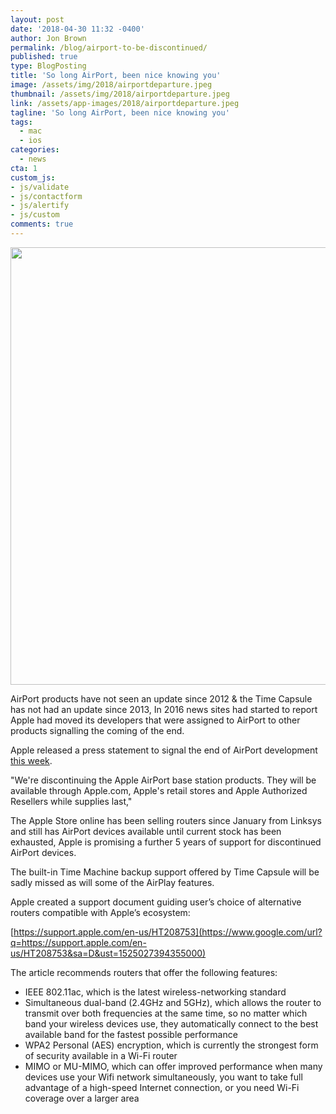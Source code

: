 ```yaml
---
layout: post
date: '2018-04-30 11:32 -0400'
author: Jon Brown
permalink: /blog/airport-to-be-discontinued/
published: true
type: BlogPosting
title: 'So long AirPort, been nice knowing you'
image: /assets/img/2018/airportdeparture.jpeg
thumbnail: /assets/img/2018/airportdeparture.jpeg
link: /assets/app-images/2018/airportdeparture.jpeg
tagline: 'So long AirPort, been nice knowing you'
tags:
  - mac
  - ios
categories:
  - news
cta: 1
custom_js:
- js/validate
- js/contactform
- js/alertify
- js/custom
comments: true
---
```

<img src="{{ site.site_cdn }}/assets/img/blog/2018/airport/image1.png" class="img-fluid rounded m-2" width="700" />

AirPort products have not seen an update since 2012 & the Time Capsule has not had an update since 2013, In 2016 news sites had started to report Apple had moved its developers that were assigned to AirPort to other products signalling the coming of the end.

Apple released a press statement to signal the end of AirPort development [this week](https://techcrunch.com/2018/04/26/apple-ends-production-of-airport-base-stations/).

"We're discontinuing the Apple AirPort base station products. They will be available through Apple.com, Apple's retail stores and Apple Authorized Resellers while supplies last,"

The Apple Store online has been selling routers since January from Linksys and still has AirPort devices available until current stock has been exhausted, Apple is promising a further 5 years of support for discontinued AirPort devices.

The built-in Time Machine backup support offered by Time Capsule will be sadly missed as will some of the AirPlay features.

Apple created a support document guiding user’s choice of alternative routers compatible with Apple’s ecosystem:

[https://support.apple.com/en-us/HT208753](https://www.google.com/url?q=https://support.apple.com/en-us/HT208753&sa=D&ust=1525027394355000)

The article recommends routers that offer the following features:

*   IEEE 802.11ac, which is the latest wireless-networking standard
*   Simultaneous dual-band (2.4GHz and 5GHz), which allows the router to transmit over both frequencies at the same time, so no matter which band your wireless devices use, they automatically connect to the best available band for the fastest possible performance
*   WPA2 Personal (AES) encryption, which is currently the strongest form of security available in a Wi-Fi router
*   MIMO or MU-MIMO, which can offer improved performance when many devices use your Wifi network simultaneously, you want to take full advantage of a high-speed Internet connection, or you need Wi-Fi coverage over a larger area